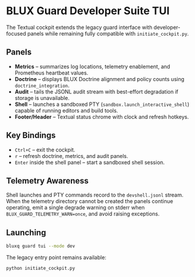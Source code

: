 # BLUX Guard Developer Suite TUI

The Textual cockpit extends the legacy guard interface with developer-focused panels while remaining fully compatible with `initiate_cockpit.py`.

## Panels

- **Metrics** – summarizes log locations, telemetry enablement, and Prometheus heartbeat values.
- **Doctrine** – displays BLUX Doctrine alignment and policy counts using `doctrine_integration`.
- **Audit** – tails the JSONL audit stream with best-effort degradation if storage is unavailable.
- **Shell** – launches a sandboxed PTY (`sandbox.launch_interactive_shell`) capable of running editors and build tools.
- **Footer/Header** – Textual status chrome with clock and refresh hotkeys.

## Key Bindings

- `Ctrl+C` – exit the cockpit.
- `r` – refresh doctrine, metrics, and audit panels.
- `Enter` inside the shell panel – start a sandboxed shell session.

## Telemetry Awareness

Shell launches and PTY commands record to the `devshell.jsonl` stream. When the telemetry directory cannot be created the panels continue operating, emit a single degrade warning on stderr when `BLUX_GUARD_TELEMETRY_WARN=once`, and avoid raising exceptions.

## Launching

```bash
bluxq guard tui --mode dev
```

The legacy entry point remains available:

```bash
python initiate_cockpit.py
```
